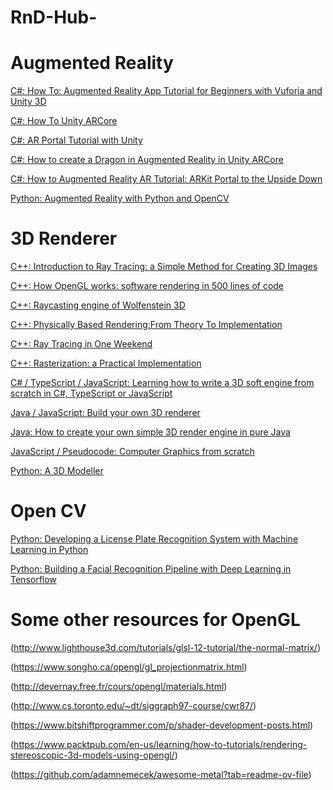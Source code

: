 # RnD-Hub-

# Augmented Reality
[C#: How To: Augmented Reality App Tutorial for Beginners with Vuforia and Unity 3D](https://www.youtube.com/watch?v=uXNjNcqW4kY)

[C#: How To Unity ARCore](https://www.youtube.com/playlist?list=PLKIKuXdn4ZMjuUAtdQfK1vwTZPQn_rgSv)

[C#: AR Portal Tutorial with Unity](https://www.youtube.com/playlist?list=PLPCqNOwwN794Gz5fzUSi1p4OqLU0HTmvn)

[C#: How to create a Dragon in Augmented Reality in Unity ARCore](https://www.youtube.com/watch?v=qTSDPkPyPqs)

[C#: How to Augmented Reality AR Tutorial: ARKit Portal to the Upside Down](https://www.youtube.com/watch?v=Z5AmqMuNi08)

[Python: Augmented Reality with Python and OpenCV](https://bitesofcode.wordpress.com/2017/09/12/augmented-reality-with-python-and-opencv-part-1/)

# 3D Renderer
[C++: Introduction to Ray Tracing: a Simple Method for Creating 3D Images](https://www.scratchapixel.com/lessons/3d-basic-rendering/introduction-to-ray-tracing/how-does-it-work)

[C++: How OpenGL works: software rendering in 500 lines of code](https://github.com/ssloy/tinyrenderer/wiki)

[C++: Raycasting engine of Wolfenstein 3D](http://lodev.org/cgtutor/raycasting.html)

[C++: Physically Based Rendering:From Theory To Implementation](http://www.pbr-book.org/)

[C++: Ray Tracing in One Weekend](https://raytracing.github.io/books/RayTracingInOneWeekend.html)

[C++: Rasterization: a Practical Implementation](https://www.scratchapixel.com/lessons/3d-basic-rendering/rasterization-practical-implementation/overview-rasterization-algorithm)

[C# / TypeScript / JavaScript: Learning how to write a 3D soft engine from scratch in C#, TypeScript or JavaScript](https://www.davrous.com/2013/06/13/tutorial-series-learning-how-to-write-a-3d-soft-engine-from-scratch-in-c-typescript-or-javascript/)

[Java / JavaScript: Build your own 3D renderer](https://avik-das.github.io/build-your-own-raytracer/)

[Java: How to create your own simple 3D render engine in pure Java](http://blog.rogach.org/2015/08/how-to-create-your-own-simple-3d-render.html)

[JavaScript / Pseudocode: Computer Graphics from scratch](http://www.gabrielgambetta.com/computer-graphics-from-scratch/introduction.html)

[Python: A 3D Modeller](https://aosabook.org/en/500L/a-3d-modeller.html)

# Open CV
[Python: Developing a License Plate Recognition System with Machine Learning in Python](https://medium.com/devcenter/developing-a-license-plate-recognition-system-with-machine-learning-in-python-787833569ccd)

[Python: Building a Facial Recognition Pipeline with Deep Learning in Tensorflow](https://hackernoon.com/building-a-facial-recognition-pipeline-with-deep-learning-in-tensorflow-66e7645015b8)

# Some other resources for OpenGL

(http://www.lighthouse3d.com/tutorials/glsl-12-tutorial/the-normal-matrix/)

(https://www.songho.ca/opengl/gl_projectionmatrix.html)

(http://devernay.free.fr/cours/opengl/materials.html)

(http://www.cs.toronto.edu/~dt/siggraph97-course/cwr87/)

(https://www.bitshiftprogrammer.com/p/shader-development-posts.html)

(https://www.packtpub.com/en-us/learning/how-to-tutorials/rendering-stereoscopic-3d-models-using-opengl/)

(https://github.com/adamnemecek/awesome-metal?tab=readme-ov-file)
